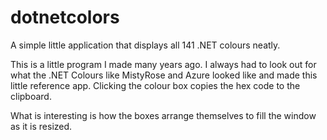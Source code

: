 # dotnetcolors
A simple little application that displays all 141 .NET colours neatly. 

This is a little program I made many years ago. I always had to look out for what the .NET Colours like MistyRose and Azure looked like and made this little reference app. Clicking the colour box copies the hex code to the clipboard.

What is interesting is how the boxes arrange themselves to fill the window as it is resized.
